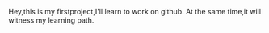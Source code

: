 Hey,this is my firstproject,I'll learn to work on github.
At the same time,it will witness my learning path.